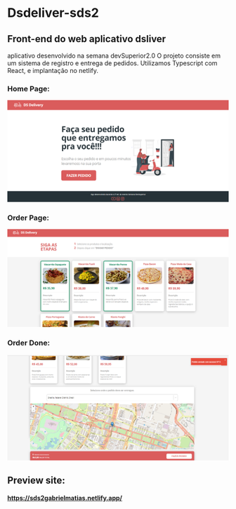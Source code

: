 # Dsdeliver-sds2
## Front-end do web aplicativo dsliver

aplicativo desenvolvido na semana devSuperior2.0
O projeto consiste em um sistema de registro e entrega de pedidos. 
Utilizamos Typescript com React, e implantação no netlify.

### Home Page:
![homepage](https://github.com/koymattk/dsdeliver-sds2-front-web/blob/main/fotos/homePAGE.PNG)

### Order Page:
![Order Page](https://github.com/koymattk/dsdeliver-sds2-front-web/blob/main/fotos/Orders.PNG)

### Order Done:
![Order Done](https://github.com/koymattk/dsdeliver-sds2-front-web/blob/main/fotos/pedidoFeito.PNG)


## Preview site:
#### https://sds2gabrielmatias.netlify.app/

